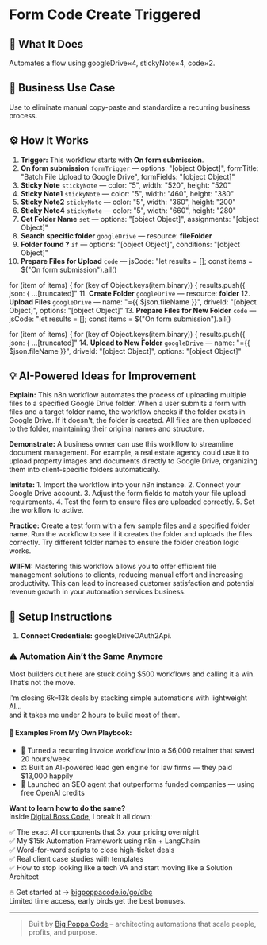 # Form Code Create Triggered
  ## 🚀 What It Does
  Automates a flow using googleDrive×4, stickyNote×4, code×2.
  
  ## 💼 Business Use Case
  Use to eliminate manual copy-paste and standardize a recurring business process.
  
  ## ⚙️ How It Works
  1. **Trigger:** This workflow starts with **On form submission**.
  2. **On form submission** `formTrigger` — options: "[object Object]", formTitle: "Batch File Upload to Google Drive", formFields: "[object Object]"
3. **Sticky Note** `stickyNote` — color: "5", width: "520", height: "520"
4. **Sticky Note1** `stickyNote` — color: "5", width: "460", height: "380"
5. **Sticky Note2** `stickyNote` — color: "5", width: "360", height: "200"
6. **Sticky Note4** `stickyNote` — color: "5", width: "660", height: "280"
7. **Get Folder Name** `set` — options: "[object Object]", assignments: "[object Object]"
8. **Search specific folder** `googleDrive` — resource: **fileFolder**
9. **Folder found ?** `if` — options: "[object Object]", conditions: "[object Object]"
10. **Prepare Files for Upload** `code` — jsCode: "let results = [];
const items = $("On form submission").all()

for (item of items) {
    for (key of Object.keys(item.binary)) {
        results.push({
            json: {
        …[truncated]"
11. **Create Folder** `googleDrive` — resource: **folder**
12. **Upload Files** `googleDrive` — name: "={{ $json.fileName }}", driveId: "[object Object]", options: "[object Object]"
13. **Prepare Files for New Folder** `code` — jsCode: "let results = [];
const items = $("On form submission").all()

for (item of items) {
    for (key of Object.keys(item.binary)) {
        results.push({
            json: {
        …[truncated]"
14. **Upload to New Folder** `googleDrive` — name: "={{ $json.fileName }}", driveId: "[object Object]", options: "[object Object]"
  
  ## 💡 AI-Powered Ideas for Improvement
  **Explain:** This n8n workflow automates the process of uploading multiple files to a specified Google Drive folder. When a user submits a form with files and a target folder name, the workflow checks if the folder exists in Google Drive. If it doesn't, the folder is created. All files are then uploaded to the folder, maintaining their original names and structure.

**Demonstrate:** A business owner can use this workflow to streamline document management. For example, a real estate agency could use it to upload property images and documents directly to Google Drive, organizing them into client-specific folders automatically.

**Imitate:** 1. Import the workflow into your n8n instance. 2. Connect your Google Drive account. 3. Adjust the form fields to match your file upload requirements. 4. Test the form to ensure files are uploaded correctly. 5. Set the workflow to active.

**Practice:** Create a test form with a few sample files and a specified folder name. Run the workflow to see if it creates the folder and uploads the files correctly. Try different folder names to ensure the folder creation logic works.

**WIIFM:** Mastering this workflow allows you to offer efficient file management solutions to clients, reducing manual effort and increasing productivity. This can lead to increased customer satisfaction and potential revenue growth in your automation services business.
  
  ## 🔧 Setup Instructions
  1. **Connect Credentials:** googleDriveOAuth2Api.
  
### ⚠️ Automation Ain’t the Same Anymore

Most builders out here are stuck doing $500 workflows and calling it a win.  
That’s not the move.  

I'm closing $6k–$13k deals by stacking simple automations with lightweight AI...  
and it takes me under 2 hours to build most of them.

#### 🧠 Examples From My Own Playbook:
- 🔁 Turned a recurring invoice workflow into a $6,000 retainer that saved 20 hours/week  
- ⚖️ Built an AI-powered lead gen engine for law firms — they paid $13,000 happily  
- 🚀 Launched an SEO agent that outperforms funded companies — using free OpenAI credits  

**Want to learn how to do the same?**  
Inside [Digital Boss Code](https://bigpoppacode.io/go/dbc), I break it all down:

✅ The exact AI components that 3x your pricing overnight  
✅ My $15k Automation Framework using n8n + LangChain  
✅ Word-for-word scripts to close high-ticket deals  
✅ Real client case studies with templates  
✅ How to stop looking like a tech VA and start moving like a Solution Architect  

🔥 Get started at → [bigpoppacode.io/go/dbc](https://bigpoppacode.io/go/dbc)  
Limited time access, early birds get the best bonuses.

---
> Built by [Big Poppa Code](https://bigpoppacode.io) – architecting automations that scale people, profits, and purpose.
  